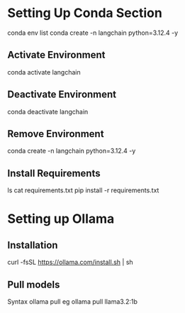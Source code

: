 # Setting Up Conda Section

conda env list
conda create -n langchain python=3.12.4 -y
## Activate Environment
conda activate langchain

## Deactivate Environment
conda deactivate langchain

## Remove Environment
conda create -n langchain python=3.12.4 -y

## Install Requirements
ls
cat requirements.txt
pip install -r requirements.txt

# Setting up Ollama

## Installation

curl -fsSL https://ollama.com/install.sh | sh

## Pull models
Syntax ollama pull <modelname>
eg ollama pull llama3.2:1b